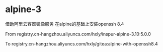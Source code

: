 # alpine-3
借助阿里云容器镜像服务 在alpine的基础上安装openssh 8.4

From registry.cn-hangzhou.aliyuncs.com/hxly/inspur-alpine-3.10:5.0.0

To   registry.cn-hangzhou.aliyuncs.com/hxly/gitea:alpine-with-openssh8.4
